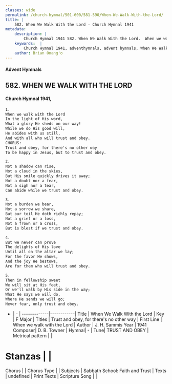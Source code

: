 ```yaml
---
classes: wide
permalink: /church-hymnal/501-600/581-590/When-We-Walk-With-the-Lord/
title: |
    582. When We Walk With the Lord - Church Hymnal 1941
metadata:
    description: |
        Church Hymnal 1941 582. When We Walk With the Lord.  When we walk with the Lord In the light of His word, What a glory He sheds on our way! While we do His good will, He abides with us still, And with all who will trust and obey. CHORUS: Trust and obey, for there's no other way To be happy in Jesus, but to trust and obey. 
    keywords:  |
        Church Hymnal 1941, adventhymnals, advent hymnals, When We Walk With the Lord, When we walk with the Lord  . Trust and obey, for there's no other way
    author: Brian Onang'o
---
```


#### Advent Hymnals
## 582. WHEN WE WALK WITH THE LORD
####  Church Hymnal 1941,

```txt
1.
When we walk with the Lord
In the light of His word,
What a glory He sheds on our way!
While we do His good will,
He abides with us still,
And with all who will trust and obey.
CHORUS:
Trust and obey, for there's no other way
To be happy in Jesus, but to trust and obey.

2.
Not a shadow can rise,
Not a cloud in the skies,
But His smile quickly drives it away;
Not a doubt nor a fear,
Not a sigh nor a tear,
Can abide while we trust and obey.

3.
Not a burden we bear,
Not a sorrow we share,
But our toil He doth richly repay;
Not a grief or a loss,
Not a frown or a cross,
But is blest if we trust and obey.

4.
But we never can prove
The delights of His love
Until all on the altar we lay;
For the favor He shows,
And the joy He bestows,
Are for them who will trust and obey.

5.
Then in fellowship sweet
We will sit at His feet,
Or we'll walk by His side in the way;
What He says we will do,
Where He sends we will go;
Never fear, only trust and obey.

```

- |   -  |
-------------|------------|
Title | When We Walk With the Lord |
Key | F Major |
Titles | Trust and obey, for there's no other way |
First Line | When we walk with the Lord   |
Author | J. H. Sammis
Year | 1941
Composer| D. B. Towner |
Hymnal|  - |
Tune| TRUST AND OBEY |
Metrical pattern | |
# Stanzas |  |
Chorus |  |
Chorus Type |  |
Subjects | Sabbath School: Faith and Trust |
Texts | undefined |
Print Texts | 
Scripture Song |  |
    
